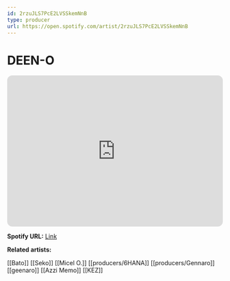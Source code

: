 ```yaml
---
id: 2rzuJLS7PcE2LVSSkemNnB
type: producer
url: https://open.spotify.com/artist/2rzuJLS7PcE2LVSSkemNnB
---
```

# DEEN-O

<iframe style="border-radius:12px" src="https://open.spotify.com/embed/artist/2rzuJLS7PcE2LVSSkemNnB" width="100%" height="352" frameBorder="0" allowfullscreen="" allow="autoplay; clipboard-write; encrypted-media; fullscreen; picture-in-picture" loading="lazy"></iframe>

**Spotify URL:** [Link](https://open.spotify.com/artist/2rzuJLS7PcE2LVSSkemNnB)

**Related artists:**

[[Bato]]
[[Seko]]
[[Micel O.]]
[[producers/6HANA]]
[[producers/Gennaro]]
[[geenaro]]
[[Azzi Memo]]
[[KEZ]]
